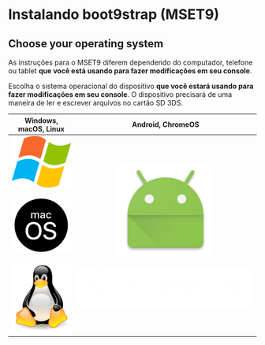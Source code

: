 # Instalando boot9strap (MSET9)

## Choose your operating system

As instruções para o MSET9 diferem dependendo do computador, telefone ou tablet **que você está usando para fazer modificações em seu console**.

Escolha o sistema operacional do dispositivo **que você estará usando para fazer modificações em seu console**. O dispositivo precisará de uma maneira de ler e escrever arquivos no cartão SD 3DS.

|                                                                                                      Windows, macOS, Linux                                                                                                     |                                                                            Android, ChromeOS                                                                           |
| :----------------------------------------------------------------------------------------------------------------------------------------------------------------------------------------------------------------------------: | :--------------------------------------------------------------------------------------------------------------------------------------------------------------------: |
| [![Windows](/images/windows.png)](installing-boot9strap-\(mset9-cli\)) <br><br> [![macOS](/images/macos.png)](installing-boot9strap-\(mset9-cli\)) <br><br> [![Linux](/images/linux.png)](installing-boot9strap-\(mset9-cli\)) | [![Android](/images/android.png)](installing-boot9strap-\(mset9-play-store\)) <br><br> [![chromeOS](/images/chromeos.png)](installing-boot9strap-\(mset9-play-store\)) |
